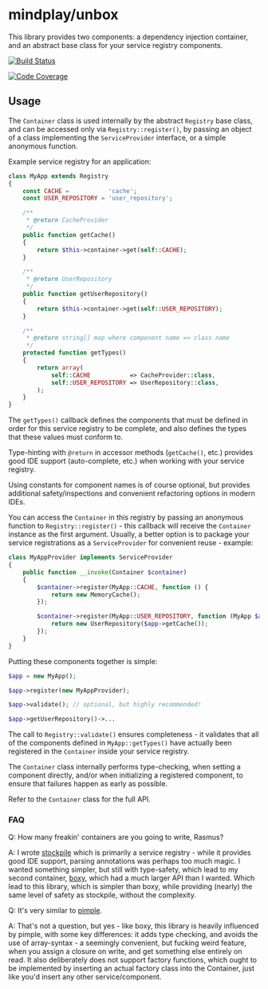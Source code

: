 mindplay/unbox
==============

This library provides two components: a dependency injection container,
and an abstract base class for your service registry components.

[![Build Status](https://travis-ci.org/mindplay-dk/unbox.svg)](https://travis-ci.org/mindplay-dk/unbox)

[![Code Coverage](https://scrutinizer-ci.com/g/mindplay-dk/unbox/badges/coverage.png?b=master)](https://scrutinizer-ci.com/g/mindplay-dk/unbox/?branch=master)


## Usage

The `Container` class is used internally by the abstract `Registry`
base class, and can be accessed only via `Registry::register()`, by
passing an object of a class implementing the `ServiceProvider` interface,
or a simple anonymous function.

Example service registry for an application:

```PHP
class MyApp extends Registry
{
    const CACHE =           'cache';
    const USER_REPOSITORY = 'user_repository';

    /**
     * @return CacheProvider
     */
    public function getCache()
    {
        return $this->container->get(self::CACHE);
    }

    /**
     * @return UserRepository
     */
    public function getUserRepository()
    {
        return $this->container->get(self::USER_REPOSITORY);
    }

    /**
     * @return string[] map where component name => class name
     */
    protected function getTypes()
    {
        return array(
            self::CACHE           => CacheProvider::class,
            self::USER_REPOSITORY => UserRepository::class,
        );
    }
}
```

The `getTypes()` callback defines the components that must be defined in
order for this service registry to be complete, and also defines the types
that these values must conform to.

Type-hinting with `@return` in accessor methods (`getCache()`, etc.) provides
good IDE support (auto-complete, etc.) when working with your service registry.

Using constants for component names is of course optional, but provides
additional safety/inspections and convenient refactoring options in modern IDEs.

You can access the `Container` in this registry by passing an anonymous
function to `Registry::register()` - this callback will receive the `Container`
instance as the first argument. Usually, a better option is to package your
service registrations as a `ServiceProvider` for convenient reuse - example:

```PHP
class MyAppProvider implements ServiceProvider
{
    public function __invoke(Container $container)
    {
        $container->register(MyApp::CACHE, function () {
            return new MemoryCache();
        });

        $container->register(MyApp::USER_REPOSITORY, function (MyApp $app) {
            return new UserRepository($app->getCache());
        });
    }
}
```

Putting these components together is simple:

```PHP
$app = new MyApp();

$app->register(new MyAppProvider);

$app->validate(); // optional, but highly recommended!

$app->getUserRepository()->...
```

The call to `Registry::validate()` ensures completeness - it validates
that all of the components defined in `MyApp::getTypes()` have actually
been registered in the `Container` inside your service registry.

The `Container` class internally performs type-checking, when setting
a component directly, and/or when initializing a registered component,
to ensure that failures happen as early as possible.

Refer to the `Container` class for the full API.


### FAQ

Q: How many freakin' containers are you going to write, Rasmus?

A: I wrote [stockpile](https://github.com/mindplay-dk/stockpile) which
is primarily a service registry - while it provides good IDE support,
parsing annotations was perhaps too much magic. I wanted something
simpler, but still with type-safety, which lead to my second container,
[boxy](https://github.com/mindplay-dk/boxy), which had a much larger API
than I wanted. Which lead to this library, which is simpler than boxy,
while providing (nearly) the same level of safety as stockpile, without
the complexity.

Q: It's very similar to [pimple](https://github.com/silexphp/Pimple).

A: That's not a question, but yes - like boxy, this library is heavily
influenced by pimple, with some key differences: it adds type checking,
and avoids the use of array-syntax - a seemingly convenient, but fucking
weird feature, when you assign a closure on write, and get something else
entirely on read. It also deliberately does not support factory functions,
which ought to be implemented by inserting an actual factory class into
the Container, just like you'd insert any other service/component.

